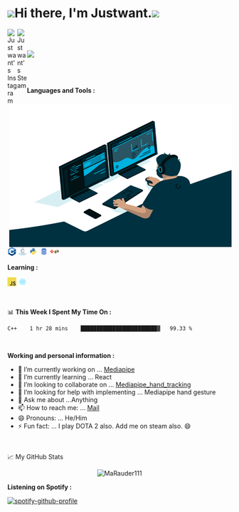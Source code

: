 <h1><img src="https://emojis.slackmojis.com/emojis/images/1531849430/4246/blob-sunglasses.gif?1531849430" width="30"/>Hi there, I'm Justwant.<img src="https://media.giphy.com/media/hvRJCLFzcasrR4ia7z/giphy.gif" width="25px"></h1>

<a href="https://www.instagram.com/juzt_666/">
  <img align="left" alt="Justwant's Instagram" width="22px" src="https://cdn.jsdelivr.net/npm/simple-icons@v3/icons/instagram.svg" />
</a>
<a href="https://steamcommunity.com/profiles/76561198329957385/">
  <img align="left" alt="Justwant's Steam" width="22px" src="https://github.com/MaRauder111/MaRauder111/blob/main/img/steam.svg" />
</a>

<br />
<br />

![](https://visitor-badge.glitch.me/badge?page_id=MaRauder111.MaRauder111)

<br />

<img align="right" alt="GIF" src="https://github.com/MaRauder111/MaRauder111/blob/main/img/code.gif" width="500" height="320" />

<br />


**Languages and Tools :**  

<code><img height="20" src="https://raw.githubusercontent.com/github/explore/80688e429a7d4ef2fca1e82350fe8e3517d3494d/topics/cpp/cpp.png"></code>
<code><img height="20" src="https://raw.githubusercontent.com/github/explore/80688e429a7d4ef2fca1e82350fe8e3517d3494d/topics/c/c.png"></code>
<code><img height="20" src="https://raw.githubusercontent.com/github/explore/80688e429a7d4ef2fca1e82350fe8e3517d3494d/topics/python/python.png"></code>
<code><img height="20" src="https://raw.githubusercontent.com/github/explore/80688e429a7d4ef2fca1e82350fe8e3517d3494d/topics/sql/sql.png"></code>
<code><img height="20" src="https://raw.githubusercontent.com/github/explore/80688e429a7d4ef2fca1e82350fe8e3517d3494d/topics/git/git.png"></code>


**Learning :**

<code><img height="20" src="https://raw.githubusercontent.com/github/explore/80688e429a7d4ef2fca1e82350fe8e3517d3494d/topics/javascript/javascript.png"></code>
<code><img height="20" src="https://raw.githubusercontent.com/github/explore/80688e429a7d4ef2fca1e82350fe8e3517d3494d/topics/react/react.png"></code>


<br />

📊 **This Week I Spent My Time On :**
<!--START_SECTION:waka-->
```text
C++    1 hr 28 mins    ████████████████████████▓   99.33 % 
```
<br />



**Working and personal information :**

- 🔭 I’m currently working on ... [Mediapipe](https://github.com/google/mediapipe)
- 🌱 I’m currently learning ... React
- 👯 I’m looking to collaborate on ... [Mediapipe_hand_tracking](https://google.github.io/mediapipe/solutions/hands.html)
- 🤔 I’m looking for help with implementing ... Mediapipe hand gesture
- 💬 Ask me about ...Anything
- 📫 How to reach me: ... [Mail](njustwant92@icloud.com)
- 😄 Pronouns: ... He/Him
- ⚡ Fun fact: ... I play DOTA 2 also. Add me on steam also. 😄

<br />

📈 My GitHub Stats
<p align="center"> <img src="https://github-readme-stats.vercel.app/api?username=MaRauder111&show_icons=true&theme=gotham" alt="MaRauder111" />

<br />

**Listening on Spotify :**

[![spotify-github-profile](https://spotify-github-profile.vercel.app/api/view?uid=critcamkc0maw43tyei2s6ox9&cover_image=true&theme=default)](https://open.spotify.com/)

<br />
